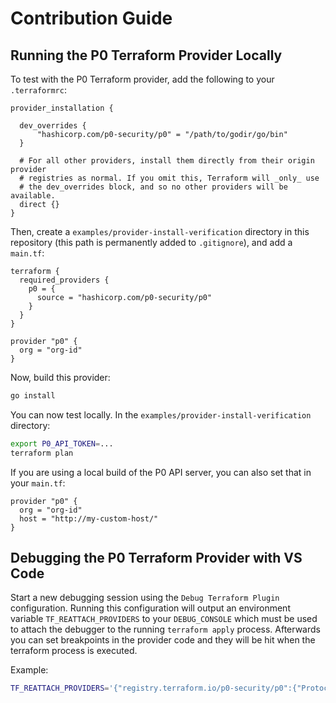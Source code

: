 # Contribution Guide

## Running the P0 Terraform Provider Locally

To test with the P0 Terraform provider, add the following to your `.terraformrc`:

```hcl
provider_installation {

  dev_overrides {
      "hashicorp.com/p0-security/p0" = "/path/to/godir/go/bin"
  }

  # For all other providers, install them directly from their origin provider
  # registries as normal. If you omit this, Terraform will _only_ use
  # the dev_overrides block, and so no other providers will be available.
  direct {}
}
```

Then, create a `examples/provider-install-verification` directory in this
repository (this path is permanently added to `.gitignore`), and add a `main.tf`:

```hcl
terraform {
  required_providers {
    p0 = {
      source = "hashicorp.com/p0-security/p0"
    }
  }
}

provider "p0" {
  org = "org-id"
}
```

Now, build this provider:

```bash
go install
```

You can now test locally. In the `examples/provider-install-verification` directory:

```bash
export P0_API_TOKEN=...
terraform plan
```

If you are using a local build of the P0 API server, you can also set that in your
`main.tf`:

```
provider "p0" {
  org = "org-id"
  host = "http://my-custom-host/"
}
```

## Debugging the P0 Terraform Provider with VS Code

Start a new debugging session using the `Debug Terraform Plugin` configuration. Running this configuration will output an environment variable `TF_REATTACH_PROVIDERS` to your `DEBUG_CONSOLE` which must be used to attach the debugger to the running `terraform apply` process. Afterwards you can set breakpoints in the provider code and they will be hit when the terraform process is executed.

Example:

```bash
TF_REATTACH_PROVIDERS='{"registry.terraform.io/p0-security/p0":{"Protocol":"grpc","ProtocolVersion":6,"Pid":63519,"Test":true,"Addr":{"Network":"unix","String":"path-to-socket"}}}' terraform apply
```
